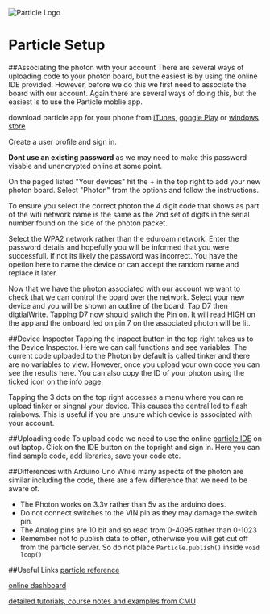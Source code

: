 
![Particle Logo][logo]

[logo]: https://www-assets.particle.io/images/particle-mark.png "Particle logo image"
Particle Setup
==============

##Associating the photon with your account
There are several ways of uploading code to your photon board, but the easiest is by using the online IDE provided. However, before we do this we first need to associate the board with our account. Again there are several ways of doing this, but the easiest is to use the Particle moblie app.

download particle app for your phone from [iTunes](https://itunes.apple.com/us/app/particle-build-iot-projects/id991459054?mt=8), [google Play](https://play.google.com/store/apps/details?id=io.particle.android.app&hl=en) or [windows store](https://www.microsoft.com/en-us/store/p/particle/9nblggh4p55n)

Create a user profile and sign in. 

**Dont use an existing password** as we may need to make this password visable and unencrypted online at some point.

On the paged listed "Your devices" hit the + in the top right to add your new photon board. Select "Photon" from the options and follow the instructions. 

To ensure you select the correct photon the 4 digit code that shows as part of the wifi network name is the same as the 2nd set of digits in the serial number found on the side of the photon packet.

Select the WPA2 network rather than the eduroam network. Enter the password details and hopefully you will be informed that you were successfull. If not its likely the password was incorrect. You have the opetion here to name the device or can accept the random name and replace it later.

Now that we have the photon associated with our account we want to check that we can control the board over the network. Select your new device and you will be shown an outline of the board. Tap D7 then digtialWrite. Tapping D7 now should switch the Pin on. It will read HIGH on the app and the onboard led on pin 7 on the associated photon will be lit. 

##Device Inspector
Tapping the inspect button in the top right takes us to the Device Inspector. Here we can call functions and see variables. The current code uploaded to the Photon by default is called tinker and there are no variables to view. However, once you upload your own code you can see the results here. You can also copy the ID of your photon using the ticked icon on the info page. 

Tapping the 3 dots on the top right accesses a menu where you can re upload tinker or singnal your device. This causes the central led to flash rainbows. This is useful if you are unsure which device is associated with your account. 

##Uploading code
To upload code we need to use the online [particle IDE](https://www.particle.io/) on out laptop. Click on the IDE button on the topright and sign in. 
Here you can find sample code, add libraries, save your code etc.

##Differences with Arduino Uno
While many aspects of the photon are similar including the code, there are a few difference that we need to be aware of.

* The Photon works on 3.3v rather than 5v as the arduino does. 
* Do not connect switches to the VIN pin as they may damage the switch pin.
* The Analog pins are 10 bit and so read from 0-4095 rather than 0-1023
* Remember not to publish data to often, otherwise you will get cut off from the particle server. So do not place `Particle.publish()` inside `void loop()`

##Useful Links
[particle reference](https://docs.particle.io/reference/firmware/photon/#cloud-functions)

[online dashboard](http://jflasher.github.io/spark-helper/)

[detailed tutorials, course notes and examples from CMU](http://daraghbyrne.github.io/diotlabs/)